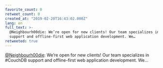 ```yaml
---
favorite_count: 0
retweet_count: 0
created_at: "2019-02-20T16:43:02.000Z"
lang: en
full_text: >-
  @Neighbourh00die: We’re open for new clients! Our team specializes in #CouchDB
  support and offline-first web application development. We…
retweeted: true
---
```


[@Neighbourh00die](https://twitter.com/Neighbourh00die): We’re open for new
clients! Our team specializes in #CouchDB support and offline-first web
application development. We…
